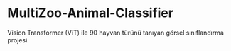 # MultiZoo-Animal-Classifier
Vision Transformer (ViT) ile 90 hayvan türünü tanıyan görsel sınıflandırma projesi.
